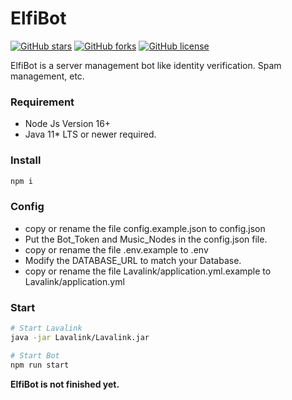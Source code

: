 # ElfiBot

[![GitHub stars](https://img.shields.io/github/stars/Titivoot/elfi-bot)](https://github.com/Titivoot/elfi-bot/stargazers)
[![GitHub forks](https://img.shields.io/github/forks/Titivoot/elfi-bot)](https://github.com/Titivoot/elfi-bot/network)
[![GitHub license](https://img.shields.io/github/license/Titivoot/elfi-bot)](https://github.com/Titivoot/elfi-bot/blob/master/LICENSE)

ElfiBot is a server management bot like identity verification. Spam management, etc.

### Requirement
* Node Js Version 16+
* Java 11* LTS or newer required.

### Install
```bash
npm i
```

### Config
* copy or rename the file config.example.json to config.json
* Put the Bot_Token and Music_Nodes in the config.json file.
* copy or rename the file .env.example to .env
* Modify the DATABASE_URL to match your Database.
* copy or rename the file Lavalink/application.yml.example to Lavalink/application.yml

### Start
```bash
# Start Lavalink
java -jar Lavalink/Lavalink.jar

# Start Bot
npm run start
```

**ElfiBot is not finished yet.**

